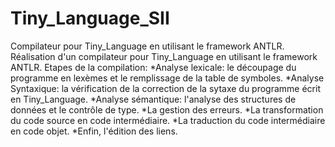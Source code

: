 # Tiny_Language_SII
Compilateur pour Tiny_Language en utilisant le framework ANTLR.
Réalisation d'un compilateur pour Tiny_Language en utilisant le framework ANTLR. 
Etapes de la compilation:
*Analyse lexicale: le découpage du programme en lexèmes et le remplissage de la table de symboles.
*Analyse Syntaxique: la vérification de la correction de la sytaxe du programme écrit en Tiny_Language.
*Analyse sémantique: l'analyse des structures de données et le contrôle de type.
*La gestion des erreurs.
*La transformation du code source en code intermédiaire.
*La traduction du code intermédiaire en code objet.
*Enfin, l'édition des liens.
